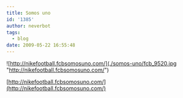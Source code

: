 ```yaml
---
title: Somos uno
id: '1385'
author: neverbot
tags:
  - blog
date: 2009-05-22 16:55:48
---
```


![http://nikefootball.fcbsomosuno.com/](./somos-uno/fcb_9520.jpg "http://nikefootball.fcbsomosuno.com/")

[http://nikefootball.fcbsomosuno.com/](http://nikefootball.fcbsomosuno.com/)